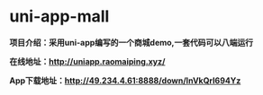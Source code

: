 # uni-app-mall
**项目介绍：采用uni-app编写的一个商城demo,一套代码可以八端运行**

**在线地址：http://uniapp.raomaiping.xyz/**

**App下载地址：http://49.234.4.61:8888/down/lnVkQrl694Yz**
 
